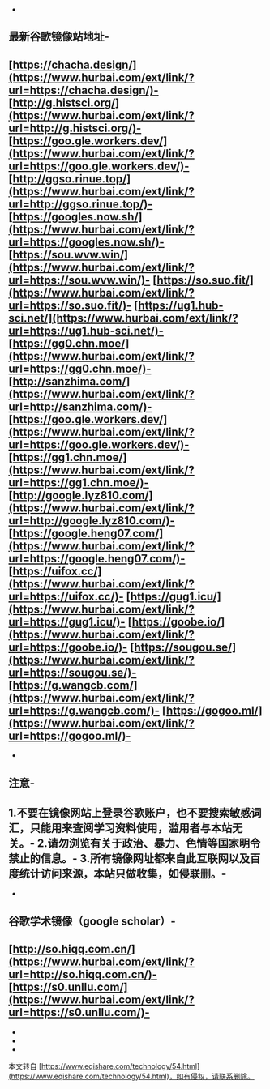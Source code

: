 -
**最新谷歌镜像站地址**-
-
[https://chacha.design/](https://www.hurbai.com/ext/link/?url=https://chacha.design/)-
[http://g.histsci.org/](https://www.hurbai.com/ext/link/?url=http://g.histsci.org/)-
[https://goo.gle.workers.dev/](https://www.hurbai.com/ext/link/?url=https://goo.gle.workers.dev/)-
[http://ggso.rinue.top/](https://www.hurbai.com/ext/link/?url=http://ggso.rinue.top/)-
[https://googles.now.sh/](https://www.hurbai.com/ext/link/?url=https://googles.now.sh/)-
[https://sou.wvw.win/](https://www.hurbai.com/ext/link/?url=https://sou.wvw.win/)-
[https://so.suo.fit/](https://www.hurbai.com/ext/link/?url=https://so.suo.fit/)-
[https://ug1.hub-sci.net/](https://www.hurbai.com/ext/link/?url=https://ug1.hub-sci.net/)-
[https://gg0.chn.moe/](https://www.hurbai.com/ext/link/?url=https://gg0.chn.moe/)-
[http://sanzhima.com/](https://www.hurbai.com/ext/link/?url=http://sanzhima.com/)-
[https://goo.gle.workers.dev/](https://www.hurbai.com/ext/link/?url=https://goo.gle.workers.dev/)-
[https://gg1.chn.moe/](https://www.hurbai.com/ext/link/?url=https://gg1.chn.moe/)-
[http://google.lyz810.com/](https://www.hurbai.com/ext/link/?url=http://google.lyz810.com/)-
[https://google.heng07.com/](https://www.hurbai.com/ext/link/?url=https://google.heng07.com/)-
[https://uifox.cc/](https://www.hurbai.com/ext/link/?url=https://uifox.cc/)-
[https://gug1.icu/](https://www.hurbai.com/ext/link/?url=https://gug1.icu/)-
[https://goobe.io/](https://www.hurbai.com/ext/link/?url=https://goobe.io/)-
[https://sougou.se/](https://www.hurbai.com/ext/link/?url=https://sougou.se/)-
[https://g.wangcb.com/](https://www.hurbai.com/ext/link/?url=https://g.wangcb.com/)-
[https://gogoo.ml/](https://www.hurbai.com/ext/link/?url=https://gogoo.ml/)-
-
-
**注意**-
-
1.不要在镜像网站上登录谷歌账户，也不要搜索敏感词汇，只能用来查阅学习资料使用，滥用者与本站无关。-
2.请勿浏览有关于政治、暴力、色情等国家明令禁止的信息。-
3.所有镜像网址都来自此互联网以及百度统计访问来源，本站只做收集，如侵联删。-
-
-
**谷歌学术镜像（google scholar）**-
-
[http://so.hiqq.com.cn/](https://www.hurbai.com/ext/link/?url=http://so.hiqq.com.cn/)-
[https://s0.unllu.com/](https://www.hurbai.com/ext/link/?url=https://s0.unllu.com/)-
-
-
-

-

本文转自 [https://www.eqishare.com/technology/54.html](https://www.eqishare.com/technology/54.html)，如有侵权，请联系删除。